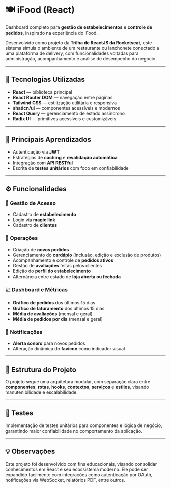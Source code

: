 # 🍽️ iFood (React)

Dashboard completo para **gestão de estabelecimentos** e **controle de pedidos**, inspirado na experiência do iFood.

Desenvolvido como projeto da **Trilha de ReactJS da Rocketseat**, este sistema simula o ambiente de um restaurante ou lanchonete conectado a uma plataforma de delivery, com funcionalidades voltadas para administração, acompanhamento e análise de desempenho do negócio.

---

## 🚀 Tecnologias Utilizadas

- **React** — biblioteca principal
- **React Router DOM** — navegação entre páginas
- **Tailwind CSS** — estilização utilitária e responsiva
- **shadcn/ui** — componentes acessíveis e modernos
- **React Query** — gerenciamento de estado assíncrono
- **Radix UI** — primitives acessíveis e customizáveis

---

## 🧠 Principais Aprendizados

- Autenticação via **JWT**
- Estratégias de **caching** e **revalidação automática**
- Integração com **API RESTful**
- Escrita de **testes unitários** com foco em confiabilidade

---

## ⚙️ Funcionalidades

### 🧾 Gestão de Acesso
- Cadastro de **estabelecimento**
- Login via **magic link**
- Cadastro de **clientes**

### 🍔 Operações
- Criação de **novos pedidos**
- Gerenciamento do **cardápio** (inclusão, edição e exclusão de produtos)
- Acompanhamento e controle de **pedidos ativos**
- Gestão de **avaliações** feitas pelos clientes
- Edição do **perfil do estabelecimento**
- Alternância entre estado de **loja aberta ou fechada**

### 📈 Dashboard e Métricas
- **Gráfico de pedidos** dos últimos 15 dias
- **Gráfico de faturamento** dos últimos 15 dias
- **Média de avaliações** (mensal e geral)
- **Média de pedidos por dia** (mensal e geral)

### 🔔 Notificações
- **Alerta sonoro** para novos pedidos
- Alteração dinâmica do **favicon** como indicador visual

---

## 📁 Estrutura do Projeto

O projeto segue uma arquitetura modular, com separação clara entre **componentes**, **rotas**, **hooks**, **contextos**, **serviços** e **estilos**, visando manutenibilidade e escalabilidade.

---

## 🧪 Testes

Implementação de testes unitários para componentes e lógica de negócio, garantindo maior confiabilidade no comportamento da aplicação.

---

## 💡 Observações

Este projeto foi desenvolvido com fins educacionais, visando consolidar conhecimentos em React e seu ecossistema moderno. Ele pode ser expandido facilmente com integrações como autenticação por OAuth, notificações via WebSocket, relatórios PDF, entre outros.
